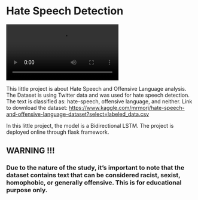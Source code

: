 # Hate Speech Detection

![Output](https://github.com/AndryRafam/Hate-Speech-Detection/blob/main/Example.mp4)

This little project is about Hate Speech and Offensive Language analysis. The Dataset is using Twitter data and was used for hate speech detection. The text is classified as: hate-speech, offensive language, and neither. 
Link to download the dataset: https://www.kaggle.com/mrmorj/hate-speech-and-offensive-language-dataset?select=labeled_data.csv

In this little project, the model is a Bidirectional LSTM. The project is deployed online through flask framework.

## WARNING !!!

### Due to the nature of the study, it’s important to note that the dataset contains text that can be considered racist, sexist, homophobic, or generally offensive. This is for educational purpose only.
